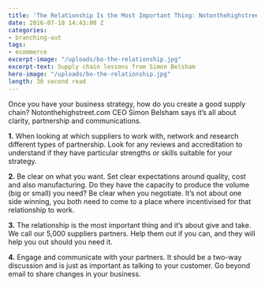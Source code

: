 ```yaml
---
title: 'The Relationship Is the Most Important Thing: Notonthehighstreet.Com'
date: 2016-07-18 14:43:00 Z
categories:
- branching-out
tags:
- ecommerce
excerpt-image: "/uploads/bo-the-relationship.jpg"
excerpt-text: Supply chain lessons from Simon Belsham
hero-image: "/uploads/bo-the-relationship.jpg"
length: 30 second read
---
```


Once you have your business strategy, how do you create a good supply chain? Notonthehighstreet.com CEO Simon Belsham says it’s all about clarity, partnership and communications.  

**1.** When looking at which suppliers to work with, network and research different types of partnership. Look for any reviews and accreditation to understand if they have particular strengths or skills suitable for your strategy. 

**2.** Be clear on what you want. Set clear expectations around quality, cost and also manufacturing. Do they have the capacity to produce the volume (big or small) you need?
Be clear when you negotiate. It’s not about one side winning, you both need to come to a place where incentivised for that relationship to work.

**3.** The relationship is the most important thing and it’s about give and take.  We call our 5,000 suppliers partners. Help them out if you can, and they will help you out should you need it.

**4.** Engage and communicate with your partners. It should be a two-way discussion and is just as important as talking to your customer. Go beyond email to share changes in your business. 
